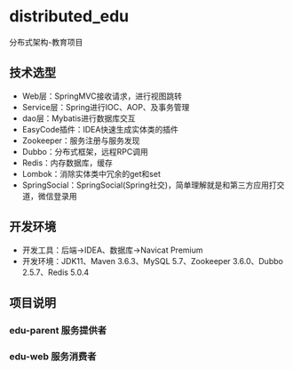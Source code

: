 # distributed_edu
分布式架构-教育项目

## 技术选型
- Web层：SpringMVC接收请求，进行视图跳转
- Service层：Spring进行IOC、AOP、及事务管理
- dao层：Mybatis进行数据库交互
- EasyCode插件：IDEA快速生成实体类的插件
- Zookeeper：服务注册与服务发现
- Dubbo：分布式框架，远程RPC调用
- Redis：内存数据库，缓存
- Lombok：消除实体类中冗余的get和set
- SpringSocial：SpringSocial(Spring社交)，简单理解就是和第三方应用打交道，微信登录用

## 开发环境
- 开发工具：后端->IDEA、数据库->Navicat Premium
- 开发环境：JDK11、Maven 3.6.3、MySQL 5.7、Zookeeper 3.6.0、Dubbo 2.5.7、Redis 5.0.4

## 项目说明

### edu-parent 服务提供者

### edu-web 服务消费者
